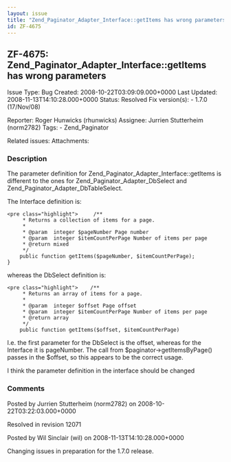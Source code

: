 ```yaml
---
layout: issue
title: "Zend_Paginator_Adapter_Interface::getItems has wrong parameters"
id: ZF-4675
---
```


ZF-4675: Zend\_Paginator\_Adapter\_Interface::getItems has wrong parameters
---------------------------------------------------------------------------

 Issue Type: Bug Created: 2008-10-22T03:09:09.000+0000 Last Updated: 2008-11-13T14:10:28.000+0000 Status: Resolved Fix version(s): - 1.7.0 (17/Nov/08)
 
 Reporter:  Roger Hunwicks (rhunwicks)  Assignee:  Jurrien Stutterheim (norm2782)  Tags: - Zend\_Paginator
 
 Related issues: 
 Attachments: 
### Description

The parameter definition for Zend\_Paginator\_Adapter\_Interface::getItems is different to the ones for Zend\_Paginator\_Adapter\_DbSelect and Zend\_Paginator\_Adapter\_DbTableSelect.

The Interface definition is:

 
    <pre class="highlight">     /**
         * Returns a collection of items for a page.
         *
         * @param  integer $pageNumber Page number
         * @param  integer $itemCountPerPage Number of items per page
         * @return mixed
         */
        public function getItems($pageNumber, $itemCountPerPage);
    }

whereas the DbSelect definition is:

 
    <pre class="highlight">    /**
         * Returns an array of items for a page.
         *
         * @param  integer $offset Page offset
         * @param  integer $itemCountPerPage Number of items per page
         * @return array
         */
        public function getItems($offset, $itemCountPerPage)

I.e. the first parameter for the DbSelect is the offset, whereas for the Interface it is pageNumber. The call from $paginator->getItemsByPage() passes in the $offset, so this appears to be the correct usage.

I think the parameter definition in the interface should be changed

 

 

### Comments

Posted by Jurrien Stutterheim (norm2782) on 2008-10-22T03:22:03.000+0000

Resolved in revision 12071

 

 

Posted by Wil Sinclair (wil) on 2008-11-13T14:10:28.000+0000

Changing issues in preparation for the 1.7.0 release.

 

 